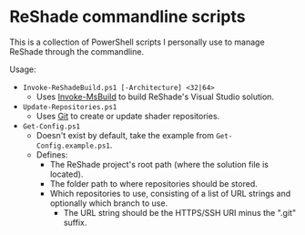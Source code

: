 # ReShade commandline scripts

This is a collection of PowerShell scripts I personally use to manage ReShade through the commandline.

Usage:
- `Invoke-ReShadeBuild.ps1 [-Architecture] <32|64>`
	- Uses [Invoke-MsBuild](https://www.powershellgallery.com/packages/Invoke-MsBuild/) to build ReShade's Visual Studio solution.
- `Update-Repositories.ps1`
	- Uses [Git](https://git-scm.com/) to create or update shader repositories.
- `Get-Config.ps1`
	- Doesn't exist by default, take the example from `Get-Config.example.ps1`.
	- Defines:
		- The ReShade project's root path (where the solution file is located).
		- The folder path to where repositories should be stored.
		- Which repositories to use, consisting of a list of URL strings and optionally which branch to use.
			- The URL string should be the HTTPS/SSH URI minus the ".git" suffix.
